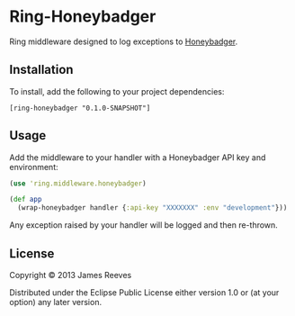 # Ring-Honeybadger

Ring middleware designed to log exceptions to [Honeybadger][1].

[1]: https://www.honeybadger.io

## Installation

To install, add the following to your project dependencies:

    [ring-honeybadger "0.1.0-SNAPSHOT"]

## Usage

Add the middleware to your handler with a Honeybadger API key and
environment:

```clojure
(use 'ring.middleware.honeybadger)

(def app
  (wrap-honeybadger handler {:api-key "XXXXXXX" :env "development"}))
```

Any exception raised by your handler will be logged and then re-thrown.

## License

Copyright © 2013 James Reeves

Distributed under the Eclipse Public License either version 1.0 or (at
your option) any later version.

